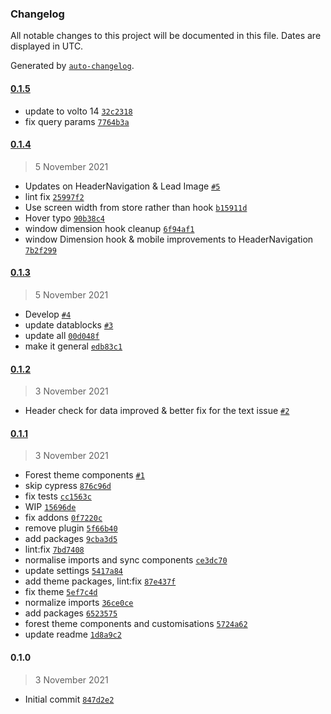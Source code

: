 ### Changelog

All notable changes to this project will be documented in this file. Dates are displayed in UTC.

Generated by [`auto-changelog`](https://github.com/CookPete/auto-changelog).

#### [0.1.5](https://github.com/eea/volto-forests-theme/compare/0.1.4...0.1.5)

- update to volto 14 [`32c2318`](https://github.com/eea/volto-forests-theme/commit/32c231806a553bc06e783d8a8cb8e3576e57babe)
- fix query params [`7764b3a`](https://github.com/eea/volto-forests-theme/commit/7764b3a46e3b5fafca833f6ec838ac02dc1bee81)

#### [0.1.4](https://github.com/eea/volto-forests-theme/compare/0.1.3...0.1.4)

> 5 November 2021

- Updates on HeaderNavigation & Lead Image [`#5`](https://github.com/eea/volto-forests-theme/pull/5)
- lint fix [`25997f2`](https://github.com/eea/volto-forests-theme/commit/25997f2b27dd12b0b946021aed58add10325fc7b)
- Use screen width from store rather than hook [`b15911d`](https://github.com/eea/volto-forests-theme/commit/b15911d6e188f5e436ddd8828743137361f4f17b)
- Hover typo [`90b38c4`](https://github.com/eea/volto-forests-theme/commit/90b38c4b4552849581b193ebafa9e4664c17dded)
- window dimension hook cleanup [`6f94af1`](https://github.com/eea/volto-forests-theme/commit/6f94af12cf46f19e06d19a255497a465efb34180)
- window Dimension hook & mobile improvements to HeaderNavigation [`7b2f299`](https://github.com/eea/volto-forests-theme/commit/7b2f299806ed17a54f4f1c7568e9f1028e82c012)

#### [0.1.3](https://github.com/eea/volto-forests-theme/compare/0.1.2...0.1.3)

> 5 November 2021

- Develop [`#4`](https://github.com/eea/volto-forests-theme/pull/4)
- update datablocks [`#3`](https://github.com/eea/volto-forests-theme/pull/3)
- update all [`00d048f`](https://github.com/eea/volto-forests-theme/commit/00d048f510949690c053b2e71335293bc4e7166e)
- make it general [`edb83c1`](https://github.com/eea/volto-forests-theme/commit/edb83c11d791da06f33a3096129136f378139530)

#### [0.1.2](https://github.com/eea/volto-forests-theme/compare/0.1.1...0.1.2)

> 3 November 2021

- Header check for data improved & better fix for the text issue [`#2`](https://github.com/eea/volto-forests-theme/pull/2)

#### [0.1.1](https://github.com/eea/volto-forests-theme/compare/0.1.0...0.1.1)

> 3 November 2021

- Forest theme components [`#1`](https://github.com/eea/volto-forests-theme/pull/1)
- skip cypress [`876c96d`](https://github.com/eea/volto-forests-theme/commit/876c96d0b5227bebe4c1f6d160b1bc7bc6d64e97)
- fix tests [`cc1563c`](https://github.com/eea/volto-forests-theme/commit/cc1563c1e38fe567d983e12cae33780a1554da2b)
- WIP [`15696de`](https://github.com/eea/volto-forests-theme/commit/15696de3e5062ade0ddf877a8e1dda0a44b0c33a)
- fix addons [`0f7220c`](https://github.com/eea/volto-forests-theme/commit/0f7220c687f064655f727541489715de6cccf189)
- remove plugin [`5f66b40`](https://github.com/eea/volto-forests-theme/commit/5f66b40221909ac222071abfaacad02c6e4a4fe1)
- add packages [`9cba3d5`](https://github.com/eea/volto-forests-theme/commit/9cba3d5d64817e11ca876087dac632f6d3f901e1)
- lint:fix [`7bd7408`](https://github.com/eea/volto-forests-theme/commit/7bd7408525d4f0f1e2872c2177ff5846c8ede434)
- normalise imports and sync components [`ce3dc70`](https://github.com/eea/volto-forests-theme/commit/ce3dc7065a4a29e05b5c1c863e860320cc58e307)
- update settings [`5417a84`](https://github.com/eea/volto-forests-theme/commit/5417a84625168f48b9c8af78d9192e770db627c8)
- add theme packages, lint:fix [`87e437f`](https://github.com/eea/volto-forests-theme/commit/87e437f8fa39f0d77beae424640e7648ce3e464b)
- fix theme [`5ef7c4d`](https://github.com/eea/volto-forests-theme/commit/5ef7c4de21d18c8f0a0bc6529f88466d2fc6ab3d)
- normalize imports [`36ce0ce`](https://github.com/eea/volto-forests-theme/commit/36ce0ce4350684f22b0e393610e384e6dab63347)
- add packages [`6523575`](https://github.com/eea/volto-forests-theme/commit/6523575f6e3b593d321420803efb17c584c8f2de)
- forest theme components and customisations [`5724a62`](https://github.com/eea/volto-forests-theme/commit/5724a62e1e9e7b072214fac200bd52e8b9fd5bc9)
- update readme [`1d8a9c2`](https://github.com/eea/volto-forests-theme/commit/1d8a9c24611c5b8fafa165070917e72b12967071)

#### 0.1.0

> 3 November 2021

- Initial commit [`847d2e2`](https://github.com/eea/volto-forests-theme/commit/847d2e2c07e590bd27aa2dce629c8e9855e90156)
